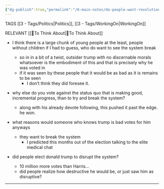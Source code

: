 ```yaml
---
{"dg-publish":true,"permalink":"/6-main-notes/do-people-want-revolution/"}
---
```


TAGS [[3 - Tags/Politics\|Politics]], [[3 - Tags/WorkingOn\|WorkingOn]]

RELEVANT
[[🤔To Think About\|🤔To Think About]]

- I think there is a large chunk of young people at the least, people without children if I had to guess, who do want to see the system break 
	- so in in a bit of a twist, outsider trump with no discernable morals whatsoever is the embodiment of this and that is precisely why he was voted in
	- if it was seen by these people that it would be as bad as it is remains to be seen
		- I don’t think they did foresee it.
- why else do you vote against the status quo that is making good, incremental progress, than to try and break the system?
	- along with his already devote following, this pushed it past the edge. he won.



- what reasons would someone who knows trump is bad votes for him anyways
	- they want to break the system
		- I predicted this months out of the election talking to the elite medical chat
- did people elect donald trump to disrupt the system?
	- 10 million more votes than Harris…
	- did people realize how destructive he would be, or just saw him as disruptive? 


- - -